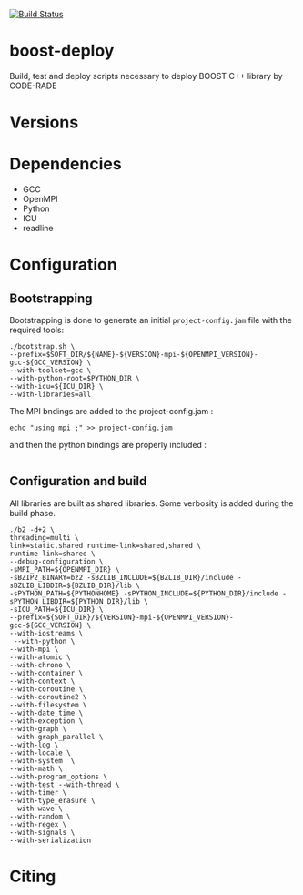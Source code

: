 [![Build Status](https://ci.sagrid.ac.za/job/boost-deploy/badge/icon)](https://ci.sagrid.ac.za/job/boost-deploy/)

# boost-deploy

Build, test and deploy scripts necessary to deploy BOOST C++ library by CODE-RADE

# Versions

# Dependencies

  * GCC
  * OpenMPI
  * Python
  * ICU
  * readline

# Configuration


##  Bootstrapping

Bootstrapping is done to generate an initial `project-config.jam` file with the required tools:
```
./bootstrap.sh \
--prefix=$SOFT_DIR/${NAME}-${VERSION}-mpi-${OPENMPI_VERSION}-gcc-${GCC_VERSION} \
--with-toolset=gcc \
--with-python-root=$PYTHON_DIR \
--with-icu=${ICU_DIR} \
--with-libraries=all
```

The MPI bndings are added to the project-config.jam :

```
echo "using mpi ;" >> project-config.jam
```
and then the python bindings are properly included :

```sed -i 's#using python.*;$#using python : 2.7 : '"${PYTHON_DIR}/bin/python2.7"' : '"${PYTHON_DIR}/include"' : '"${PYTHON_DIR}/lib ;"'#g' project-config.jam
```

## Configuration and build

All libraries are built as shared libraries. Some verbosity is added during the build phase.

```
./b2 -d+2 \
threading=multi \
link=static,shared runtime-link=shared,shared \
runtime-link=shared \
--debug-configuration \
-sMPI_PATH=${OPENMPI_DIR} \
-sBZIP2_BINARY=bz2 -sBZLIB_INCLUDE=${BZLIB_DIR}/include -sBZLIB_LIBDIR=${BZLIB_DIR}/lib \
-sPYTHON_PATH=${PYTHONHOME} -sPYTHON_INCLUDE=${PYTHON_DIR}/include -sPYTHON_LIBDIR=${PYTHON_DIR}/lib \
-sICU_PATH=${ICU_DIR} \
--prefix=${SOFT_DIR}/${VERSION}-mpi-${OPENMPI_VERSION}-gcc-${GCC_VERSION} \
--with-iostreams \
 --with-python \
--with-mpi \
--with-atomic \
--with-chrono \
--with-container \
--with-context \
--with-coroutine \
--with-coroutine2 \
--with-filesystem \
--with-date_time \
--with-exception \
--with-graph \
--with-graph_parallel \
--with-log \
--with-locale \
--with-system  \
--with-math \
--with-program_options \
--with-test --with-thread \
--with-timer \
--with-type_erasure \
--with-wave \
--with-random \
--with-regex \
--with-signals \
--with-serialization
```

# Citing

